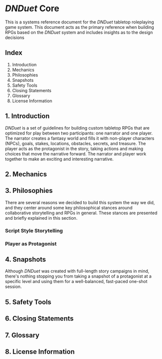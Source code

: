# _DNDuet_ Core
This is a systems reference document for the _DNDuet_ tabletop roleplaying game system. This document acts as the primary reference when building RPGs based on the _DNDuet_ system and includes insights as to the design decisions

## Index
1. Introduction
2. Mechanics
3. Philosophies
4. Snapshots
5. Safety Tools
6. Closing Statements
7. Glossary
8. License Information

## 1. Introduction
_DNDuet_ is a set of guidelines for building custom tabletop RPGs that are optimized for play between two participants: one narrator and one player. The narrator creates a fantasy world and fills it with non-player characters (NPCs), goals, stakes, locations, obstacles, secrets, and treasure. The player acts as the protagonist in the story, taking actions and making choices that move the narrative forward. The narrator and player work together to make an exciting and interesting narrative. 

## 2. Mechanics


## 3. Philosophies
There are several reasons we decided to build this system the way we did, and they center around some key philosophical stances around collaborative storytelling and RPGs in general. These stances are presented and briefly explained in this section.

### Script Style Storytelling


### Player as Protagonist


###


### 


## 4. Snapshots
Although _DNDuet_ was created with full-length story campaigns in mind, there's nothing stopping you from taking a snapshot of a protagonist at a specific level and using them for a well-balanced, fast-paced one-shot session. 

## 5. Safety Tools


## 6. Closing Statements


## 7. Glossary


## 8. License Information
